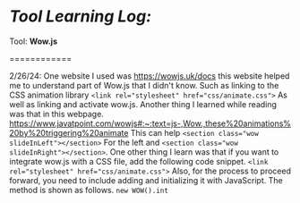 # *Tool Learning Log:*

Tool: **Wow.js**

============

2/26/24:
One website I used was https://wowjs.uk/docs this website helped me to understand part of Wow.js that I didn't know. Such as linking to the CSS animation library ``<link rel="stylesheet" href="css/animate.css">`` As well as linking and activate wow.js. Another thing I learned while reading was that in this webpage. https://www.javatpoint.com/wowjs#:~:text=js-,Wow.,these%20animations%20by%20triggering%20animate This can help ``<section class="wow slideInLeft"></section>`` For the left and ``<section class="wow slideInRight"></section>``. One other thing I learn was that if you want to integrate wow.js with a CSS file, add the following code snippet. ``<link rel="stylesheet" href="css/animate.css">`` Also, for the process to proceed forward, you need to include adding and initializing it with JavaScript. The method is shown as follows. ``new WOW().int``



<!-- 
* Links you used today (websites, videos, etc)
* Things you tried, progress you made, etc
* Challenges, a-ha moments, etc
* Questions you still have
* What you're going to try next
-->
